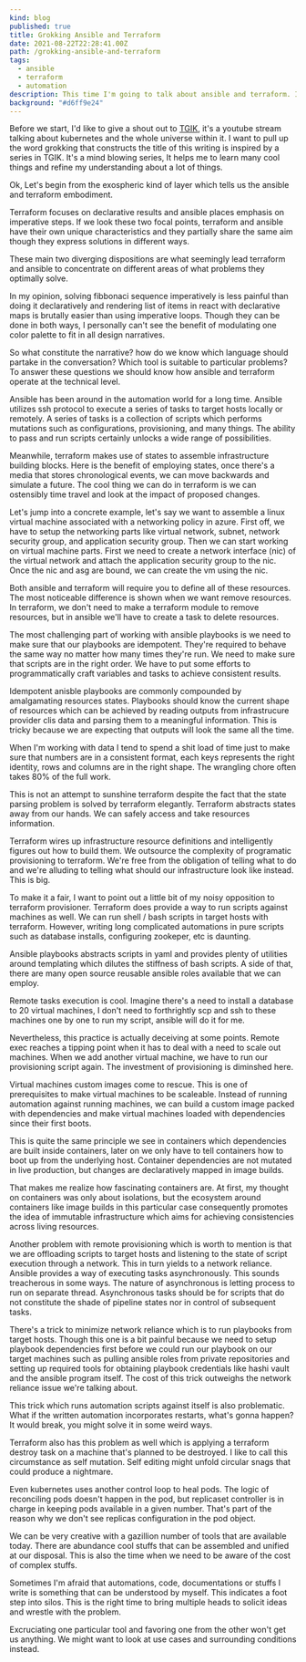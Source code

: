 ```yaml
---
kind: blog
published: true
title: Grokking Ansible and Terraform
date: 2021-08-22T22:28:41.00Z
path: /grokking-ansible-and-terraform
tags:
  - ansible
  - terraform
  - automation
description: This time I'm going to talk about ansible and terraform. I might be getting into a trouble by talking about these two. This writing is not a comparison. This writing is about my hunter gatherer observation in how ansible and terraform operate in the ever changing expanding infrastructure terrain.
background: "#d6ff9e24"
---
```


Before we start, I'd like to give a shout out to [TGIK](https://www.youtube.com/playlist?list=PL7bmigfV0EqQzxcNpmcdTJ9eFRPBe-iZa), it's a youtube stream talking about kubernetes and the whole universe within it. I want to pull up the word grokking that constructs the title of this writing is inspired by a series in TGIK. It's a mind blowing series, It helps me to learn many cool things and refine my understanding about a lot of things.

Ok, Let's begin from the exospheric kind of layer which tells us the ansible and terraform embodiment.

Terraform focuses on declarative results and ansible places emphasis on imperative steps. If we look these two focal points, terraform and ansible have their own unique characteristics and they partially share the same aim though they express solutions in different ways.

These main two diverging dispositions are what seemingly lead terraform and ansible to concentrate on different areas of what problems they optimally solve.

In my opinion, solving fibbonaci sequence imperatively is less painful than doing it declaratively and rendering list of items in react with declarative maps is brutally easier than using imperative loops. Though they can be done in both ways, I personally can't see the benefit of modulating one color palette to fit in all design narratives.

So what constitute the narrative? how do we know which language should partake in the conversation? Which tool is suitable to particular problems? To answer these questions we should know how ansible and terraform operate at the technical level.

Ansible has been around in the automation world for a long time. Ansible utilizes ssh protocol to execute a series of tasks to target hosts locally or remotely. A series of tasks is a collection of scripts which performs mutations such as configurations, provisioning, and many things. The ability to pass and run scripts certainly unlocks a wide range of possibilities.

Meanwhile, terraform makes use of states to assemble infrastructure building blocks. Here is the benefit of employing states, once there's a media that stores chronological events, we can move backwards and simulate a future. The cool thing we can do in terraform is we can ostensibly time travel and look at the impact of proposed changes.

Let's jump into a concrete example, let's say we want to assemble a linux virtual machine associated with a networking policy in azure. First off, we have to setup the networking parts like virtual network, subnet, network security group, and application security group. Then we can start working on virtual machine parts. First we need to create a network interface (nic) of the virtual network and attach the application security group to the nic. Once the nic and asg are bound, we can create the vm using the nic.

Both ansible and terraform will require you to define all of these resources. The most noticeable difference is shown when we want remove resources. In terraform, we don't need to make a terraform module to remove resources, but in ansible we'll have to create a task to delete resources.

The most challenging part of working with ansible playbooks is we need to make sure that our playbooks are idempotent. They're required to behave the same way no matter how many times they're run. We need to make sure that scripts are in the right order. We have to put some efforts to programmatically craft variables and tasks to achieve consistent results.

Idempotent anisble playbooks are commonly compounded by amalgamating resources states. Playbooks should know the current shape of resources which can be achieved by reading outputs from infrastrucure provider clis data and parsing them to a meaningful information. This is tricky because we are expecting that outputs will look the same all the time.

When I'm working with data I tend to spend a shit load of time just to make sure that numbers are in a consistent format, each keys represents the right identity, rows and columns are in the right shape. The wrangling chore often takes 80% of the full work.

This is not an attempt to sunshine terraform despite the fact that the state parsing problem is solved by terraform elegantly. Terraform abstracts states away from our hands. We can safely access and take resources information.

Terraform wires up infrastructure resource definitions and intelligently figures out how to build them. We outsource the complexity of programatic provisioning to terraform. We're free from the obligation of telling what to do and we're alluding to telling what should our infrastructure look like instead. This is big.

To make it a fair, I want to point out a little bit of my noisy opposition to terraform provisioner. Terraform does provide a way to run scripts against machines as well. We can run shell / bash scripts in target hosts with terraform. However, writing long complicated automations in pure scripts such as database installs, configuring zookeper, etc is daunting.

Ansible playbooks abstracts scripts in yaml and provides plenty of utilities around templating which dilutes the stiffness of bash scripts. A side of that, there are many open source reusable ansible roles available that we can employ.

Remote tasks execution is cool. Imagine there's a need to install a database to 20 virtual machines, I don't need to forthrightly scp and ssh to these machines one by one to run my script, ansible will do it for me.

Nevertheless, this practice is actually deceiving at some points. Remote exec reaches a tipping point when it has to deal with a need to scale out machines. When we add another virtual machine, we have to run our provisioning script again. The investment of provisioning is diminshed here.

Virtual machines custom images come to rescue. This is one of prerequisites to make virtual machines to be scaleable. Instead of running automation against running machines, we can build a custom image packed with dependencies and make virtual machines loaded with dependencies since their first boots.

This is quite the same principle we see in containers which dependencies are built inside containers, later on we only have to tell containers how to boot up from the underlying host. Container dependencies are not mutated in live production, but changes are declaratively mapped in image builds.

That makes me realize how fascinating containers are. At first, my thought on containers was only about isolations, but the ecosystem around containers like image builds in this particular case consequently promotes the idea of immutable infrastructure which aims for achieving consistencies across living resources.

Another problem with remote provisioning which is worth to mention is that we are offloading scripts to target hosts and listening to the state of script execution through a network. This in turn yields to a network reliance. Ansible provides a way of executing tasks asynchronously. This sounds treacherous in some ways. The nature of asynchronous is letting process to run on separate thread. Asynchronous tasks should be for scripts that do not constitute the shade of pipeline states nor in control of subsequent tasks.

There's a trick to minimize network reliance which is to run playbooks from target hosts. Though this one is a bit painful because we need to setup playbook dependencies first before we could run our playbook on our target machines such as pulling ansible roles from private repositories and setting up required tools for obtaining playbook credentials like hashi vault and the ansible program itself. The cost of this trick outweighs the network reliance issue we're talking about.

This trick which runs automation scripts against itself is also problematic. What if the written automation incorporates restarts, what's gonna happen? It would break, you might solve it in some weird ways.

Terraform also has this problem as well which is applying a terraform destroy task on a machine that's planned to be destroyed. I like to call this circumstance as self mutation. Self editing might unfold circular snags that could produce a nightmare.

Even kubernetes uses another control loop to heal pods. The logic of reconciling pods doesn't happen in the pod, but replicaset controller is in charge in keeping pods available in a given number. That's part of the reason why we don't see replicas configuration in the pod object.

We can be very creative with a gazillion number of tools that are available today. There are abundance cool stuffs that can be assembled and unified at our disposal. This is also the time when we need to be aware of the cost of complex stuffs.

Sometimes I'm afraid that automations, code, documentations or stuffs I write is something that can be understood by myself. This indicates a foot step into silos. This is the right time to bring multiple heads to solicit ideas and wrestle with the problem.

Excruciating one particular tool and favoring one from the other won't get us anything. We might want to look at use cases and surrounding conditions instead.
